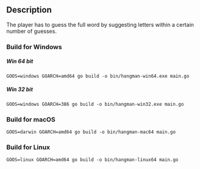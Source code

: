 ## Description

The player has to guess the full word by suggesting letters within a certain number of guesses.

### Build for Windows
##### Win 64 bit

    GOOS=windows GOARCH=amd64 go build -o bin/hangman-win64.exe main.go

##### Win 32 bit

    GOOS=windows GOARCH=386 go build -o bin/hangman-win32.exe main.go

### Build for macOS

    GOOS=darwin GOARCH=amd64 go build -o bin/hangman-mac64 main.go

### Build for Linux

    GOOS=linux GOARCH=amd64 go build -o bin/hangman-linux64 main.go
